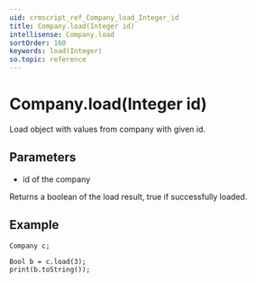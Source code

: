 ```yaml
---
uid: crmscript_ref_Company_load_Integer_id
title: Company.load(Integer id)
intellisense: Company.load
sortOrder: 160
keywords: load(Integer)
so.topic: reference
---
```


# Company.load(Integer id)

Load object with values from company with given id.

## Parameters

* id of the company

Returns a boolean of the load result, true if successfully loaded.

## Example

    Company c;
   
    Bool b = c.load(3);
    print(b.toString());

